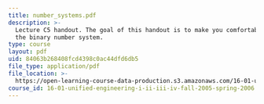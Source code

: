 ```yaml
---
title: number_systems.pdf
description: >-
  Lecture C5 handout. The goal of this handout is to make you comfortable with
  the binary number system.
type: course
layout: pdf
uid: 84063b268408fcd4398c0ac44dfd6db5
file_type: application/pdf
file_location: >-
  https://open-learning-course-data-production.s3.amazonaws.com/16-01-unified-engineering-i-ii-iii-iv-fall-2005-spring-2006/84063b268408fcd4398c0ac44dfd6db5_number_systems.pdf
course_id: 16-01-unified-engineering-i-ii-iii-iv-fall-2005-spring-2006
---
```

